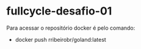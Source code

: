 # fullcycle-desafio-01

Para acessar o repositório docker é pelo comando:
- docker push rribeirobr/goland:latest
